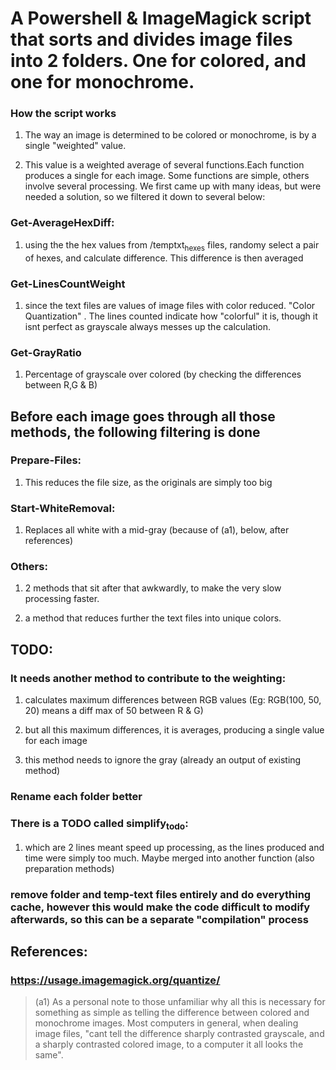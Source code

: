 

# A Powershell & ImageMagick script that sorts and divides image files into 2 folders. One for colored, and one for monochrome.


### How the script works

1.  The way an image is determined to be colored or monochrome, is by a single "weighted" value.

2.  This value is a weighted average of several functions.Each function produces a single for each image. Some functions are simple, others involve several processing. We first came up with many ideas, but were needed a solution, so we filtered it down to several below:


### Get-AverageHexDiff:

1.  using the the hex values from /temptxt<sub>hexes</sub> files, randomy select a pair of hexes, and calculate difference. This difference is then averaged


### Get-LinesCountWeight

1.  since the text files are values of image files with color reduced. "Color Quantization" . The lines counted indicate how "colorful" it is, though it isnt perfect as grayscale always messes up the calculation.


### Get-GrayRatio

1.  Percentage of grayscale over colored (by checking the differences between R,G & B)


## Before each image goes through all those methods, the following filtering is done


### Prepare-Files:

1.  This reduces the file size, as the originals are simply too big


### Start-WhiteRemoval:

1.  Replaces all white with a mid-gray (because of (a1), below, after references)


### Others:

1.  2 methods that sit after that awkwardly, to make the very slow processing faster.

2.  a method that reduces further the text files into unique colors.


## TODO:


### It needs another method to contribute to the weighting:

1.  calculates maximum differences between RGB values (Eg: RGB(100, 50, 20) means a diff max of 50 between R & G)

2.  but all this maximum differences, it is averages, producing a single value for each image

3.  this method needs to ignore the gray (already an output of existing method)


### Rename each folder better


### There is a TODO called simplify<sub>todo</sub>:

1.  which are 2 lines meant speed up processing, as the lines produced and time were simply too much. Maybe merged into another function (also preparation methods)


### remove folder and temp-text files entirely and do everything cache, however this would make the code difficult to modify afterwards, so this can be a separate "compilation" process


## References:


### <https://usage.imagemagick.org/quantize/>

> 
> 
> (a1) As a personal note to those unfamiliar why all this is necessary for something as simple as telling the difference between colored and monochrome images. Most computers in general, when dealing image files, "cant tell the difference sharply contrasted grayscale, and a sharply contrasted colored image, to a computer it all looks the same".

